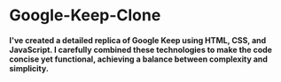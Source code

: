 # Google-Keep-Clone

#### I've created a detailed replica of Google Keep using HTML, CSS, and JavaScript. I carefully combined these technologies to make the code concise yet functional, achieving a balance between complexity and simplicity.
